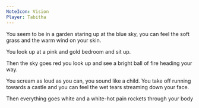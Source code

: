 ```yaml
---
NoteIcon: Vision
Player: Tabitha
---
```

You seem to be in a garden staring up at the blue sky, you can feel the soft grass and the warm wind on your skin. 

You look up at a pink and gold bedroom and sit up. 

Then the sky goes red you look up and see a bright ball of fire heading your way. 

You scream as loud as you can, you sound like a child. You take off running towards a castle and you can feel the wet tears streaming down your face. 

Then everything goes white and a white-hot pain rockets through your body